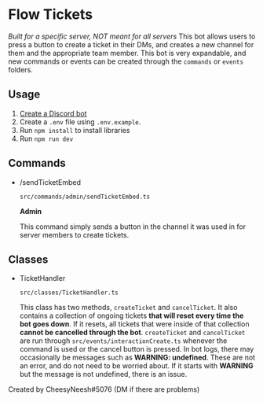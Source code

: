 # Flow Tickets
*Built for a specific server, NOT meant for all servers*
This bot allows users to press a button to create a ticket in their DMs, and creates a new channel for them and the appropriate team member. This bot is very expandable, and new commands or events can be created through the `commands` or `events` folders.

## Usage

1. [Create a Discord bot](https://discordpy.readthedocs.io/en/stable/discord.html)
2. Create a `.env` file using `.env.example`.
3. Run `npm install` to install libraries
4. Run `npm run dev`

## Commands

-   /sendTicketEmbed

    `src/commands/admin/sendTicketEmbed.ts`

    **Admin**

    This command simply sends a button in the channel it was used in for server members to create tickets.

## Classes

-   TicketHandler

    `src/classes/TicketHandler.ts`

    This class has two methods, `createTicket` and `cancelTicket`. It also contains a collection of ongoing tickets **that will reset every time the bot goes down**. If it resets, all tickets that were inside of that collection **cannot be cancelled through the bot**. `createTicket` and `cancelTicket` are run through `src/events/interactionCreate.ts` whenever the command is used or the cancel button is pressed. In bot logs, there may occasionally be messages such as **WARNING: undefined**. These are not an error, and do not need to be worried about. If it starts with **WARNING** but the message is not undefined, there is an issue.

Created by CheesyNeesh#5076 (DM if there are problems)
